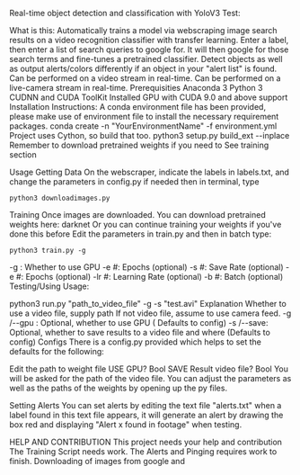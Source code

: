 Real-time object detection and classification with YoloV3
Test:
 

What is this:
Automatically trains a model via webscraping image search results on a video recognition classifier with transfer learning.
Enter a label, then enter a list of search queries to google for. It will then google for those search terms and fine-tunes a pretrained classifier.
Detect objects as well as output alerts/colors differently if an object in your "alert list" is found.
Can be performed on a video stream in real-time.
Can be performed on a live-camera stream in real-time.
Prerequisities
Anaconda 3
Python 3
CUDNN and CUDA ToolKit Installed
GPU with CUDA 9.0 and above support
Installation Instructions:
A conda environment file has been provided, please make use of environment file to install the necessary requirement packages. conda create -n "YourEnvironmentName" -f environment.yml
Project uses Cython, so build that too. python3 setup.py build_ext --inplace
Remember to download pretrained weights if you need to See training section

Usage
Getting Data
On the webscraper, indicate the labels in labels.txt, and change the parameters in config.py if needed then in terminal, type

	python3 downloadimages.py
Training
Once images are downloaded. You can download pretrained weights here: darknet Or you can continue training your weights if you've done this before Edit the parameters in train.py and then in batch type:

	python3 train.py -g

-g : Whether to use GPU
-e #: Epochs (optional)
-s #: Save Rate (optional)
-e #: Epochs (optional)
-lr #: Learning Rate (optional)
-b #: Batch (optional)
Testing/Using
Usage:

python3 run.py "path_to_video_file" -g -s "test.avi"
Explanation
Whether to use a video file, supply path
If not video file, assume to use camera feed.
-g /--gpu : Optional, whether to use GPU ( Defaults to config)
-s /--save: Optional, whether to save results to a video file and where (Defaults to config)
Configs
There is a config.py provided which helps to set the defaults for the following:

Edit the path to weight file
USE GPU? Bool
SAVE Result video file? Bool
You will be asked for the path of the video file. You can adjust the parameters as well as the paths of the weights by opening up the py files.

Setting Alerts
You can set alerts by editing the text file "alerts.txt" when a label found in this text file appears, it will generate an alert by drawing the box red and displaying "Alert x found in footage" when testing.

HELP AND CONTRIBUTION
This project needs your help and contribution
The Training Script needs work.
The Alerts and Pinging requires work to finish.
Downloading of images from google and 
